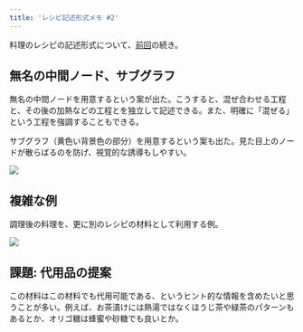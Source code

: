 ```yaml
---
title: 'レシピ記述形式メモ #2'
---
```

料理のレシピの記述形式について、[前回](https://r7kamura.com/articles/2022-05-13-mermaid-recipe-memo)の続き。

無名の中間ノード、サブグラフ
--------------

無名の中間ノードを用意するという案が出た。こうすると、混ぜ合わせる工程と、その後の加熱などの工程とを独立して記述できる。また、明確に「混ぜる」という工程を強調することもできる。

サブグラフ（黄色い背景色の部分）を用意するという案も出た。見た目上のノードが散らばるのを防げ、視覚的な誘導もしやすい。

![](https://lh5.googleusercontent.com/2P5eeg9i3rFjep_NbRULOY0iFNqx5m96j3KDs_5c7zRCS_t_jJQuNOJPiXmwSgbgZOFtMRKbfpg5CDAAlmu3WC1-BWfAOy2vzKbNN2DJQPgqQgCXzIcw-84q1kI_ZVu3IQH1EADK0wa3wX6JmskS6Q)

複雑な例
----

調理後の料理を、更に別のレシピの材料として利用する例。

![](https://lh5.googleusercontent.com/YQfSmhWosBY9KB_aBs1_nH-h865FPCSmlAVjL-g61VGdFdn8FboperQoLYRfnGc4-eq2a83JwlEYGwc5ewPh5rzR2JaMDH12SJP7JvufkNelBifyFqwHP7ObDfU6EtCaIUYvxXkvs6CN9MdLQ4Ka4A)

課題: 代用品の提案
----------

この材料はこの材料でも代用可能である、というヒント的な情報を含めたいと思うことが多い。例えば、お茶漬けには熱湯ではなくほうじ茶や緑茶のパターンもあるとか、オリゴ糖は蜂蜜や砂糖でも良いとか。
